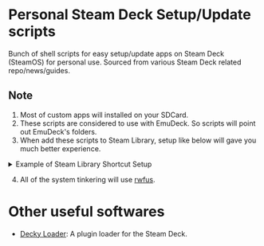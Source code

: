 # Personal Steam Deck Setup/Update scripts

Bunch of shell scripts for easy setup/update apps on Steam Deck (SteamOS) for personal use.
Sourced from various Steam Deck related repo/news/guides.

## Note

1. Most of custom apps will installed on your SDCard.
2. These scripts are considered to use with EmuDeck. So scripts will point out EmuDeck's folders.
3. When add these scripts to Steam Library, setup like below will gave you much better experience.
<details>
    <summary>Example of Steam Library Shortcut Setup</summary>
e.g. Bandizip
<br>
TARGET: env
<br>
START IN: /run/media/mmcblk0p1/customapps/BANDIZIP-PORTABLE/
<br>
LAUNCH OPTIONS: -u LD_PRELOAD konsole --fullscreen --notransparency -e /run/media/mmcblk0p1/customapps/BANDIZIP-PORTABLE/updater.sh
<br>
<br>

Ref: [Steam Deck Tricks: Add konsole (terminal) to Steam Deck UI](https://gitlab.com/popsulfr/steam-deck-tricks#add-konsole-terminal-to-steam-deck-ui)
</details>

4. All of the system tinkering will use [rwfus](https://github.com/ValShaped/rwfus).

# Other useful softwares

* [Decky Loader](https://github.com/SteamDeckHomebrew/decky-loader): A plugin loader for the Steam Deck. 
